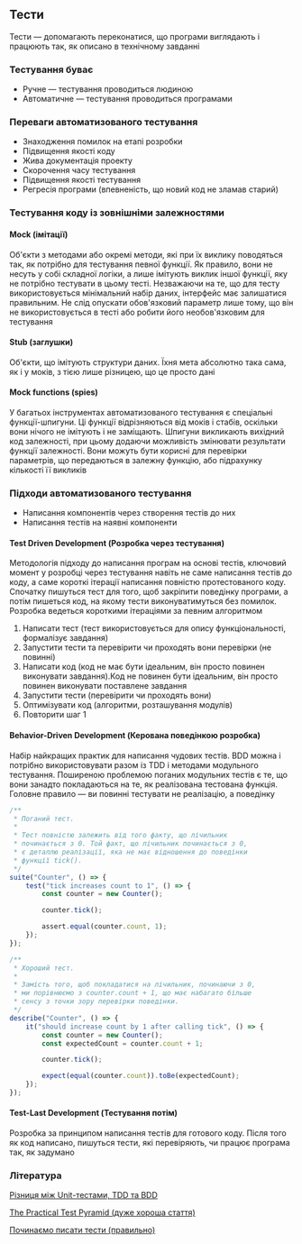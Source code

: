 ## Тести

Тести — допомагають переконатися, що програми виглядають і працюють так, як описано в технічному завданні

### Тестування буває

-   Ручне — тестування проводиться людиною
-   Автоматичне — тестування проводиться програмами

### Переваги автоматизованого тестування

-   Знаходження помилок на етапі розробки
-   Підвищення якості коду
-   Жива документація проекту
-   Скорочення часу тестування
-   Підвищення якості тестування
-   Регресія програми (впевненість, що новий код не зламав старий)

### Тестування коду із зовнішніми залежностями

#### Mock (імітації)

Об'єкти з методами або окремі методи, які при їх виклику поводяться так, як потрібно для тестування певної функції. Як правило, вони не несуть у собі складної логіки, а лише імітують виклик іншої функції, яку не потрібно тестувати в цьому тесті. Незважаючи на те, що для тесту використовується мінімальний набір даних, інтерфейс має залишатися правильним. Не слід опускати обов'язковий параметр лише тому, що він не використовується в тесті або робити його необов'язковим для тестування

#### Stub (заглушки)

Об'єкти, що імітують структури даних. Їхня мета абсолютно така сама, як і у моків, з тією лише різницею, що це просто дані

#### Mock functions (spies)

У багатьох інструментах автоматизованого тестування є спеціальні функції-шпигуни. Ці функції відрізняються від моків і стабів, оскільки вони нічого не імітують і не заміщають. Шпигуни викликають вихідний код залежності, при цьому додаючи можливість змінювати результати функції залежності. Вони можуть бути корисні для перевірки параметрів, що передаються в залежну функцію, або підрахунку кількості її викликів

### Підходи автоматизованого тестування

-   Написання компонентів через створення тестів до них
-   Написання тестів на наявні компоненти

#### Test Driven Development (Розробка через тестування)

Методологія підходу до написання програм на основі тестів, ключовий момент у розробці через тестування навіть не саме написання тестів до коду, а саме короткі ітерації написання повністю протестованого коду. Спочатку пишуться тест для того, щоб закріпити поведінку програми, а потім пишеться код, на якому тести виконуватимуться без помилок. Розробка ведеться короткими ітераціями за певним алгоритмом

1. Написати тест (тест використовується для опису функціональності, формалізує завдання)
1. Запустити тести та перевірити чи проходять вони перевірки (не повинні)
1. Написати код (код не має бути ідеальним, він просто повинен виконувати завдання).Код не повинен бути ідеальним, він просто повинен виконувати поставлене завдання
1. Запустити тести (перевірити чи проходять вони)
1. Оптимізувати код (алгоритми, розташування модулів)
1. Повторити шаг 1

#### Behavior-Driven Development (Керована поведінкою розробка)

Набір найкращих практик для написання чудових тестів. BDD можна і потрібно використовувати разом із TDD і методами модульного тестування. Поширеною проблемою поганих модульних тестів є те, що вони занадто покладаються на те, як реалізована тестована функція. Головне правило — ви повинні тестувати не реалізацію, а поведінку

```js
/**
 * Поганий тест.
 *
 * Тест повністю залежить від того факту, що лічильник
 * починається з 0. Той факт, що лічильник починається з 0,
 * є деталлю реалізації, яка не має відношення до поведінки
 * функції tick().
 */
suite("Counter", () => {
    test("tick increases count to 1", () => {
        const counter = new Counter();

        counter.tick();

        assert.equal(counter.count, 1);
    });
});

/**
 * Хороший тест.
 *
 * Замість того, щоб покладатися на лічильник, починаючи з 0,
 * ми порівнюємо з counter.count + 1, що має набагато більше
 * сенсу з точки зору перевірки поведінки.
 */
describe("Counter", () => {
    it("should increase count by 1 after calling tick", () => {
        const counter = new Counter();
        const expectedCount = counter.count + 1;

        counter.tick();

        expect(equal(counter.count)).toBe(expectedCount);
    });
});
```

#### Test-Last Development (Тестування потім)

Розробка за принципом написання тестів для готового коду. Після того як код написано, пишуться тести, які перевіряють, чи працює програма так, як задумано

### Література

<a href="https://codeutopia.net/blog/2015/03/01/unit-testing-tdd-and-bdd/">Різниця між Unit-тестами, TDD та BDD</a>

<a href="https://martinfowler.com/articles/practical-test-pyramid.html">The Practical Test Pyramid (дуже хороша стаття)</a>

<a href="https://ru.hexlet.io/blog/posts/how-to-test-code">Починаємо писати тести (правильно)</a>
